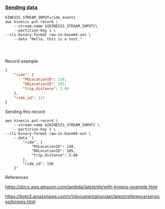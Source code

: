### [Sending data](https://github.com/DataTalksClub/mlops-zoomcamp/tree/main/04-deployment/streaming#sending-data)

```shell
KINESIS_STREAM_INPUT=ride_events
aws kinesis put-record \
    --stream-name ${KINESIS_STREAM_INPUT}\
    --partition-key 1 \
--cli-binary-format raw-in-base64-out \
    --data "Hello, this is a test."




```

Record example

```json
{
    "ride": {
        "PULocationID": 130,
        "DOLocationID": 205,
        "trip_distance": 3.66
    }, 
    "ride_id": 123
}
```

Sending this record

```shell
aws kinesis put-record \
    --stream-name ${KINESIS_STREAM_INPUT} \
    --partition-key 1 \
--cli-binary-format raw-in-base64-out \
    --data '{
        "ride": {
            "PULocationID": 130,
            "DOLocationID": 205,
            "trip_distance": 3.66
        }, 
        "ride_id": 156
    }'
```

References

https://docs.aws.amazon.com/lambda/latest/dg/with-kinesis-example.html


https://boto3.amazonaws.com/v1/documentation/api/latest/reference/services/kinesis.html
